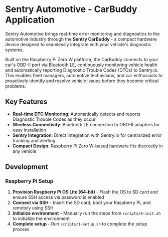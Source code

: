 # Sentry Automotive - CarBuddy Application

Sentry Automotive brings real-time error monitoring and diagnostics to the automotive industry through the **Sentry CarBuddy** - a compact hardware device designed to seamlessly integrate with your vehicle's diagnostic systems.

Built on the Raspberry Pi Zero W platform, the CarBuddy connects to your car's OBD-II port via Bluetooth LE, continuously monitoring vehicle health and automatically reporting Diagnostic Trouble Codes (DTCs) to Sentry.io. This enables fleet managers, automotive technicians, and car enthusiasts to proactively identify and resolve vehicle issues before they become critical problems.

## Key Features

- **Real-time DTC Monitoring**: Automatically detects and reports Diagnostic Trouble Codes as they occur
- **Wireless Connectivity**: Bluetooth LE connection to OBD-II adapters for easy installation
- **Sentry Integration**: Direct integration with Sentry.io for centralized error tracking and alerting
- **Compact Design**: Raspberry Pi Zero W-based hardware fits discreetly in any vehicle

## Development

### Raspberry Pi Setup

1. **Provision Raspberry Pi OS Lite (64-bit)** - Flash the OS to SD card and ensure SSH access via password is enabled
2. **Connect via SSH** - Insert the SD card, boot your Raspberry Pi, and remotely using SSH
3. **Initialize environment** - Manually run the steps from `scripts/0-init.sh` to initialize the environment
4. **Complete setup** - Run `scripts/1-setup.sh` to complete the setup process

